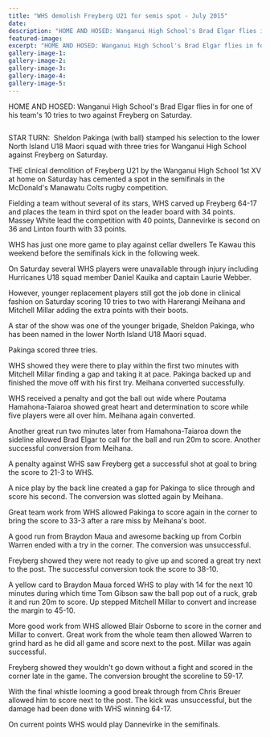 ```yaml
---
title: "WHS demolish Freyberg U21 for semis spot - July 2015"
date: 
description: "HOME AND HOSED: Wanganui High School's Brad Elgar flies in for one of his team's 10 tries to two against Freyberg on Saturday, Wanganui Chronicle article on 15/7/15...."
featured-image: 
excerpt: "HOME AND HOSED: Wanganui High School's Brad Elgar flies in for one of his team's 10 tries to two against Freyberg on Saturday, Wanganui Chronicle article on 15/7/15..."
gallery-image-1: 
gallery-image-2: 
gallery-image-3: 
gallery-image-4: 
gallery-image-5: 
---
```


<p><span>HOME AND HOSED: Wanganui High School's Brad Elgar flies in for one of his team's 10 tries to two against Freyberg on Saturday.</span></p>
<p><span><img src=http://c1940652.r52.cf0.rackcdn.com/55b9a790ff2a7c736300082b/Rugby-1st-XV-v-Freyberg-Sheldon-Pakinga-15.7.gif alt="" /></span></p>
<p>STAR TURN: &nbsp;Sheldon Pakinga (with ball) stamped his selection to the lower North Island U18 Maori squad with three tries for Wanganui High School against Freyberg on Saturday.</p>
<p>THE clinical demolition of Freyberg U21 by the Wanganui High School 1st XV at home on Saturday has cemented a spot in the semifinals in the McDonald's Manawatu Colts rugby competition.</p>
<p>Fielding a team without several of its stars, WHS carved up Freyberg 64-17 and places the team in third spot on the leader board with 34 points. Massey White lead the competition with 40 points, Dannevirke is second on 36 and Linton fourth with 33 points.</p>
<p>WHS has just one more game to play against cellar dwellers Te Kawau this weekend before the semifinals kick in the following week.</p>
<p>On Saturday several WHS players were unavailable through injury including Hurricanes U18 squad member Daniel Kauika and captain Laurie Webber.</p>
<p>However, younger replacement players still got the job done in clinical fashion on Saturday scoring 10 tries to two with Harerangi Meihana and Mitchell Millar adding the extra points with their boots.</p>
<p>A star of the show was one of the younger brigade, Sheldon Pakinga, who has been named in the lower North Island U18 Maori squad.</p>
<p>Pakinga scored three tries.</p>
<p>WHS showed they were there to play within the first two minutes with Mitchell Millar finding a gap and taking it at pace. Pakinga backed up and finished the move off with his first try. Meihana converted successfully.</p>
<p>WHS received a penalty and got the ball out wide where Poutama Hamahona-Taiaroa showed great heart and determination to score while five players were all over him. Meihana again converted.</p>
<p>Another great run two minutes later from Hamahona-Taiaroa down the sideline allowed Brad Elgar to call for the ball and run 20m to score. Another successful conversion from Meihana.</p>
<p>A penalty against WHS saw Freyberg get a successful shot at goal to bring the score to 21-3 to WHS.</p>
<p>A nice play by the back line created a gap for Pakinga to slice through and score his second. The conversion was slotted again by Meihana.</p>
<p>Great team work from WHS allowed Pakinga to score again in the corner to bring the score to 33-3 after a rare miss by Meihana's boot.</p>
<p>A good run from Braydon Maua and awesome backing up from Corbin Warren ended with a try in the corner. The conversion was unsuccessful.</p>
<p>Freyberg showed they were not ready to give up and scored a great try next to the post. The successful conversion took the score to 38-10.</p>
<p>A yellow card to Braydon Maua forced WHS to play with 14 for the next 10 minutes during which time Tom Gibson saw the ball pop out of a ruck, grab it and run 20m to score. Up stepped Mitchell Millar to convert and increase the margin to 45-10.</p>
<p>More good work from WHS allowed Blair Osborne to score in the corner and Millar to convert. Great work from the whole team then allowed Warren to grind hard as he did all game and score next to the post. Millar was again successful.</p>
<p>Freyberg showed they wouldn't go down without a fight and scored in the corner late in the game. The conversion brought the scoreline to 59-17.</p>
<p>With the final whistle looming a good break through from Chris Breuer allowed him to score next to the post. The kick was unsuccessful, but the damage had been done with WHS winning 64-17.</p>
<p>On current points WHS would play Dannevirke in the semifinals.</p>


